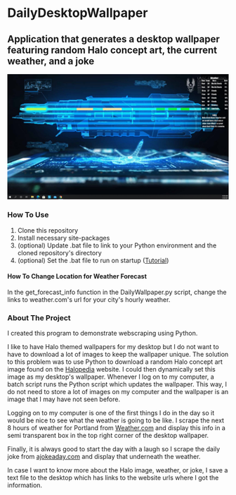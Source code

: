 # DailyDesktopWallpaper
## Application that generates a desktop wallpaper featuring random Halo concept art, the current weather, and a joke

![Example Image](ExampleWallpaperImage.png)

### How To Use
1. Clone this repository
2. Install necessary site-packages
3. (optional) Update .bat file to link to your Python environment and the cloned repository's directory
4. (optional) Set the .bat file to run on startup ([Tutorial](https://www.sevenforums.com/tutorials/67503-task-create-run-program-startup-log.html))

#### How To Change Location for Weather Forecast
In the get_forecast_info function in the DailyWallpaper.py script, change the links to weather.com's url for your city's hourly weather.

### About The Project
I created this program to demonstrate webscraping using Python.

I like to have Halo themed wallpapers for my desktop but I do not want to have to download a lot of images to keep the wallpaper unique. The solution to this problem was to use Python to download a random Halo concept art image found on the [Halopedia](https://www.halopedia.org/) website. I could then dynamically set this image as my desktop's wallpaper. Whenever I log on to my computer, a batch script runs the Python script which updates the wallpaper. This way, I do not need to store a lot of images on my computer and the wallpaper is an image that I may have not seen before.

Logging on to my computer is one of the first things I do in the day so it would be nice to see what the weather is going to be like. I scrape the next 8 hours of weather for Portland from [Weather.com](https://weather.com/weather/hourbyhour/l/929a0a10df059030a591f46c408a7e6e022d06a80cdea1287444f02b92d9fd07) and display this info in a semi transparent box in the top right corner of the desktop wallpaper.

Finally, it is always good to start the day with a laugh so I scrape the daily joke from [ajokeaday.com](https://www.ajokeaday.com/) and display that underneath the weather.

In case I want to know more about the Halo image, weather, or joke, I save a text file to the desktop which has links to the website urls where I got the information.
